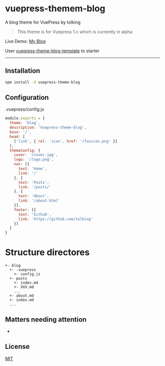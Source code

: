 # vuepress-themem-blog

A blog theme for VuePress by tolking

> This theme is for Vuepress 1.x which is currently in alpha

Live Demo: [My Blog](https://ououe.com)

User [vuepress-theme-blog-template](https://github.com/tolking/vuepress-theme-blog-template) to starter

---

## Installation

``` sh
npm install -d vuepress-theme-blog
```

## Configuration

.vuepress/config.js
``` js
module.exports = {
  theme: 'blog',
  description: 'Vuepress-theme-blog',
  base: '/',
  head: [
    ['link', { rel: 'icon', href: '/favicon.png' }]
  ],
  themeConfig: {
    cover: '/cover.jpg',
    logo: '/logo.png',
    nav: [{
      text: 'Home',
      link: '/'
    }, {
      text: 'Posts',
      link: '/posts/'
    }, {
      text: 'About',
      link: '/about.html'
    }],
    footer: [{
      text: 'Github',
      link: 'https://github.com/tolking'
    }]
  }
}
```

# Structure directores

```
+- blog
  +- .vuepress
    +- config.js
  +- posts
    +- index.md
    +- XXX.md
    ...
  +- about.md
  +- index.md
  ...
```

## Matters needing attention

- 

## License
[MIT](http://opensource.org/licenses/MIT)
